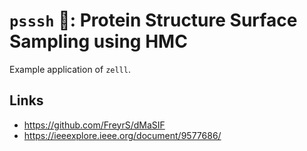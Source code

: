 # `psssh` 🤫: Protein Structure Surface Sampling using HMC

Example application of `zelll`.

<!--
**TODO: use name `interzelllar` for interaction/binding site detection and protein docking at some point**
-->

## Links

- https://github.com/FreyrS/dMaSIF
- https://ieeexplore.ieee.org/document/9577686/

<!--
- https://dudez.docking.org/
- https://dockground.compbio.ku.edu/
- https://pubmed.ncbi.nlm.nih.gov/18812365/
- https://zlab.wenglab.org/zdock/decoys.shtml
- https://zlab.wenglab.org/zdock/dockingsites.shtml
- http://pridb.gdcb.iastate.edu/RPISeq/download.php
- https://www.capri-docking.org/
-->

